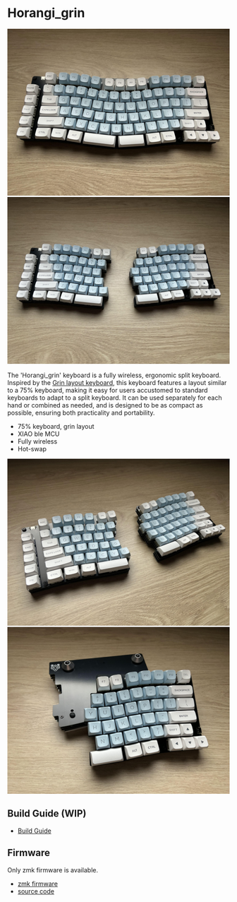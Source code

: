 # Horangi_grin

![horangi_grin_1](images/horangi_grin_1.jpg)
![horangi_grin_1](images/horangi_grin_2.jpg)

The 'Horangi_grin' keyboard is a fully wireless, ergonomic split keyboard. Inspired by the [Grin layout keyboard](https://kbd.news/Grin-layout-1348.html), this keyboard features a layout similar to a 75% keyboard, making it easy for users accustomed to standard keyboards to adapt to a split keyboard. It can be used separately for each hand or combined as needed, and is designed to be as compact as possible, ensuring both practicality and portability.

* 75% keyboard, grin layout
* XIAO ble MCU
* Fully wireless
* Hot-swap

![horangi_grin_3](images/horangi_grin_3.jpg)
![horangi_grin_4](images/horangi_grin_4.jpg)

## Build Guide (WIP)
* [Build Guide](BUILDGUIDE.md)

## Firmware
Only zmk firmware is available.
* [zmk firmware](firmware)
* [source code](https://github.com/zenithistk/zmk-config-horangi_grin)